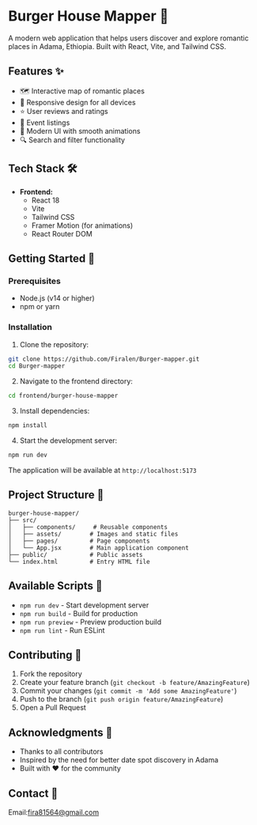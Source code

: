 # Burger House Mapper 🍔

A modern web application that helps users discover and explore romantic places in Adama, Ethiopia. Built with React, Vite, and Tailwind CSS.

## Features ✨

- 🗺️ Interactive map of romantic places
- 📱 Responsive design for all devices
- ⭐ User reviews and ratings
- 📅 Event listings
- 🎨 Modern UI with smooth animations
- 🔍 Search and filter functionality

## Tech Stack 🛠️

- **Frontend:**
  - React 18
  - Vite
  - Tailwind CSS
  - Framer Motion (for animations)
  - React Router DOM

## Getting Started 🚀

### Prerequisites

- Node.js (v14 or higher)
- npm or yarn

### Installation

1. Clone the repository:
```bash
git clone https://github.com/Firalen/Burger-mapper.git
cd Burger-mapper
```

2. Navigate to the frontend directory:
```bash
cd frontend/burger-house-mapper
```

3. Install dependencies:
```bash
npm install
```

4. Start the development server:
```bash
npm run dev
```

The application will be available at `http://localhost:5173`

## Project Structure 📁

```
burger-house-mapper/
├── src/
│   ├── components/     # Reusable components
│   ├── assets/        # Images and static files
│   ├── pages/         # Page components
│   └── App.jsx        # Main application component
├── public/            # Public assets
└── index.html         # Entry HTML file
```

## Available Scripts 📜

- `npm run dev` - Start development server
- `npm run build` - Build for production
- `npm run preview` - Preview production build
- `npm run lint` - Run ESLint

## Contributing 🤝

1. Fork the repository
2. Create your feature branch (`git checkout -b feature/AmazingFeature`)
3. Commit your changes (`git commit -m 'Add some AmazingFeature'`)
4. Push to the branch (`git push origin feature/AmazingFeature`)
5. Open a Pull Request



## Acknowledgments 🙏

- Thanks to all contributors
- Inspired by the need for better date spot discovery in Adama
- Built with ❤️ for the community

## Contact 📧
Email:fira81564@gmail.com
